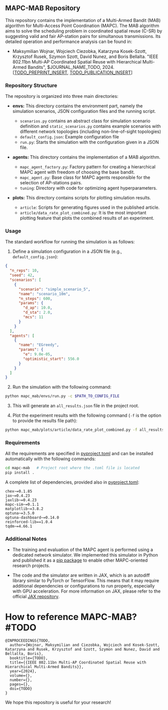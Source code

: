 ## MAPC-MAB Repository

This repository contains the implementation of a Multi-Armed Bandit (MAB) algorithm for Multi-Access Point Coordination (MAPC). The MAB algorithm aims to solve the scheduling problem in coordinated spatial reuse (C-SR) by suggesting valid and fair AP-station pairs for simultanous transmissions. Its detailed operation and performance analysis can be found in:

- Maksymilian Wojnar, Wojciech Ciezobka, Katarzyna Kosek-Szott, Krzysztof Rusek, Szymon Szott, David Nunez, and Boris Bellalta. "IEEE 802.11bn Multi-AP Coordinated Spatial Reuse with Hierarchical Multi-Armed Bandits", $JOURNAL_NAME_TODO, 2024. [[TODO_PREPRINT_INSERT](https://github.com/ml4wifi-devs/mapc-mab/tree/main), [TODO_PUBLICATION_INSERT](https://github.com/ml4wifi-devs/mapc-mab/tree/main)]
### Repository Structure

The repository is organized into three main directories:

-   **envs:** This directory contains the environment part, namely the simulation scenarios, JSON configuration files and the running script.

    -   `scenarios.py` contains an abstract class for simulation scenario definition and `static_scenarios.py` contains example scenarios with different network topologies (including non-line-of-sight topologies)
    -   `default_config.json`: Example configuration file
    -   `run.py`: Starts the simulation with the configuration given in a JSON file.
    
-   **agents:** This directory contains the implementation of a MAB algorithm.
    
    -   `mapc_agent_factory.py`: Factory pattern for creating a hierarchical MAPC agent with freedom of choosing the base bandit.
    -   `mapc_agent.py`: Base class for MAPC agents responsible for the selection of AP-stations pairs.
    -   `tuning`: Directory with code for optimizing agent hyperparameters.
    
-   **plots:** This directory contains scripts for plotting simulation results.

    - `article`: Scripts for generating figures used in the published article.
    -   `article/data_rate_plot_combined.py`: It is the most important plotting feature that plots the combined results of an experiment.
    

### Usage

The standard workflow for running the simulation is as follows:

1.  Define a simulation configuration in a JSON file (e.g.,  `default_config.json`):

```json
{
  "n_reps": 10,
  "seed": 42,
  "scenarios": [
    {
      "scenario": "simple_scenario_5",
      "name": "scenario_10m",
      "n_steps": 600,
      "params": {
        "d_ap": 10.0,
        "d_sta": 2.0,
        "mcs": 11
      }
    }
  ],
  "agents": [
    {
      "name": "EGreedy",
      "params": {
        "e": 9.0e-05,
        "optimistic_start": 556.0
      }
    }
  ]
}
```
    
2.  Run the simulation with the following command:

```bash
python mapc_mab/envs/run.py -c $PATH_TO_CONFIG_FILE
```

3.  This will generate an `all_results.json` file in the project root.
    
4.  Plot the experiment results with the following command (`-f` is the option to provide the results file path):

```bash
python mapc_mab/plots/article/data_rate_plot_combined.py -f all_results.json

```

### Requirements
All the requirements are specified in [pyproject.toml](https://github.com/ml4wifi-devs/mapc-mab/blob/main/pyproject.toml) and can be installed automatically with the following commands:

```bash
cd mapc-mab   # Project root where the .toml file is located
pip install .
```

A complete list of dependencies, provided also in [pyproject.toml](https://github.com/ml4wifi-devs/mapc-mab/blob/main/pyproject.toml):
```
chex~=0.1.85
jax~=0.4.23
jaxlib~=0.4.23
mapc-sim~=0.1.1
matplotlib~=3.8.2
optuna~=3.5.0
optuna-dashboard~=0.14.0
reinforced-lib==1.0.4
tqdm~=4.66.1
```


### Additional Notes

-   The training and evaluation of the MAPC agent is performed using a dedicated network simulator. We implemented this simulator in Python and published it as a [pip package](https://pypi.org/project/mapc-sim/) to enable other MAPC-oriented research projects.

-   The code and the simulator are written in JAX, which is an autodiff library similar to PyTorch or TensorFlow. This means that it may require additional dependencies or configurations to run properly, especially with GPU acceleration. For more information on JAX, please refer to the official [JAX repository](https://jax.readthedocs.io/en/latest/).

# How to reference MAPC-MAB? #TODO

```
@INPROCEEDINGS{TODO,
  author={Wojnar, Maksymilian and Ciezobka, Wojciech and Kosek-Szott, Katarzyna and Rusek, Krzysztof and Szott, Szymon and Nunez, David and Bellalta, Boris},
  booktitle={TODO}, 
  title={{IEEE 802.11bn Multi-AP Coordinated Spatial Reuse with Hierarchical Multi-Armed Bandits}}, 
  year={2024},
  volume={},
  number={},
  pages={},
  doi={TODO}
}
```

We hope this repository is useful for your research!

